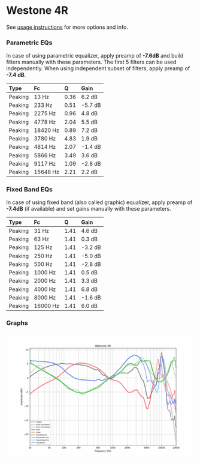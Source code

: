 # Westone 4R
See [usage instructions](https://github.com/jaakkopasanen/AutoEq#usage) for more options and info.

### Parametric EQs
In case of using parametric equalizer, apply preamp of **-7.6dB** and build filters manually
with these parameters. The first 5 filters can be used independently.
When using independent subset of filters, apply preamp of **-7.4 dB**.

| Type    | Fc       |    Q | Gain    |
|:--------|:---------|:-----|:--------|
| Peaking | 13 Hz    | 0.36 | 6.2 dB  |
| Peaking | 233 Hz   | 0.51 | -5.7 dB |
| Peaking | 2275 Hz  | 0.96 | 4.8 dB  |
| Peaking | 4778 Hz  | 2.04 | 5.5 dB  |
| Peaking | 18420 Hz | 0.89 | 7.2 dB  |
| Peaking | 3780 Hz  | 4.83 | 1.9 dB  |
| Peaking | 4814 Hz  | 2.07 | -1.4 dB |
| Peaking | 5866 Hz  | 3.49 | 3.6 dB  |
| Peaking | 9117 Hz  | 1.09 | -2.8 dB |
| Peaking | 15648 Hz | 2.21 | 2.2 dB  |

### Fixed Band EQs
In case of using fixed band (also called graphic) equalizer, apply preamp of **-7.4dB**
(if available) and set gains manually with these parameters.

| Type    | Fc       |    Q | Gain    |
|:--------|:---------|:-----|:--------|
| Peaking | 31 Hz    | 1.41 | 4.6 dB  |
| Peaking | 63 Hz    | 1.41 | 0.3 dB  |
| Peaking | 125 Hz   | 1.41 | -3.2 dB |
| Peaking | 250 Hz   | 1.41 | -5.0 dB |
| Peaking | 500 Hz   | 1.41 | -2.8 dB |
| Peaking | 1000 Hz  | 1.41 | 0.5 dB  |
| Peaking | 2000 Hz  | 1.41 | 3.3 dB  |
| Peaking | 4000 Hz  | 1.41 | 6.8 dB  |
| Peaking | 8000 Hz  | 1.41 | -1.6 dB |
| Peaking | 16000 Hz | 1.41 | 6.0 dB  |

### Graphs
![](./Westone%204R.png)